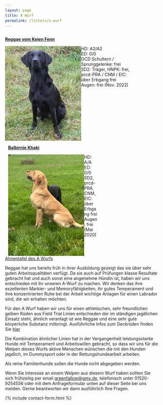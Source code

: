 ```yaml
---
layout: page
title: A Wurf
permalink: /litters/a-wurf
---
```

<div style="width: 100%; float: left;">
  <div style="float:left; margin-right: 10px;">
    <p><strong><a href="/dogs/reggae.html"> Reggae vom Keien Fenn</a></strong></p>
    <a href="/dogs/reggae.html"><img style="float:left;" src="/assets/litters/reggae-sitzt2.jpeg" width="250"></a>
    <p>
      HD: A2/A2<br>
      ED: 0/0<br>
      OCD Schultern / Sprunggelenke: frei<br>
      SD2: Träger, HNPK: frei, prcd-PRA / CNM / EIC: über Erbgang frei<br>
      Augen: frei (Nov. 2022)
    </p>
  </div>
  <div style="float:left; margin-left: 10px;">
    <p><strong><a href="/litters/a-ruede">Balbirnie Khaki</a></strong></p>
    <a href="/litters/a-ruede"><img src="/assets/stud-gallery/a-stud-looking-up.jpeg" width="250" style="float:left;"></a>
     <p>
      HD: A/A<br>
      ED: 0/0<br>
      SD2, prcd-PRA, CNM, EIC: über Erbgang frei<br>
      Augen: frei (Mai 2020)<br>
    </p>
  </div>
</div>

<a href="https://www.k9data.com/pedigree.asp?ID=1287885" target="_blank">Ahnentafel des A Wurfs</a>

Reggae hat uns bereits früh in ihrer Ausbildung gezeigt das sie über sehr guten Arbeitsqualitäten verfügt. Da sie auch auf Prüfungen klasse Resultate gebracht hat und auch sonst eine angenehme Hündin ist, haben wir uns entschieden mit ihr unseren A-Wurf zu machen. Wir denken das ihre exzellenten Markier- und Memoryfähigkeiten, ihr gutes Temperament und ihre konzentrierten Ruhe bei der Arbeit wichtige Anlagen für einen Labrador sind, die wir erhalten möchten. 

Für den A Wurf haben wir uns für einen athletischen, sehr freundlichen gelben Rüden aus Field Trial Linien entschieden der im ständigen jagdlichen Einsatz steht, ähnlich veranlagt ist wie Reggae und eine sehr gute körperliche Substanz mitbringt. Ausführliche Infos zum Deckrüden finden Sie <a href="/litters/a-ruede.html">hier</a>

Die Kombination ähnlicher Linien hat in der Vergangenheit leistungsstarke Hunde mit Temperament und Arbeitswillen gebracht, so dass wir uns für die Welpen dieses Wurfs aktive Menschen wünschen die mit den Hunden jagdlich, im Dummysport oder in der Rettungshundearbeit arbeiten. 

Als reine Familienhunde sollen die Hunde nicht abgegeben werden.

Wenn Sie Interesse an einem Welpen aus diesem Wurf haben sollten Sie sich frühzeitig per email greenfallow@gmx.de, telefonisch unter 01520-9254556 oder mit dem Anfrageformular unten auf dieser Seite bei uns melden. Gerne beantworten wir dann ausführlich Ihre Fragen.

{% include contact-form.html %}
